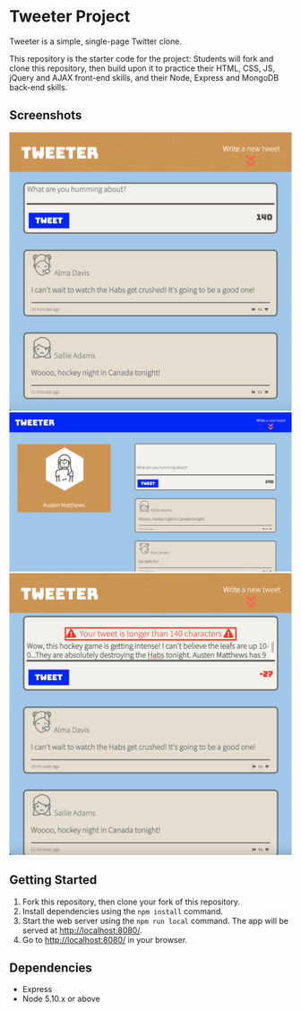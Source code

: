 # Tweeter Project

Tweeter is a simple, single-page Twitter clone.

This repository is the starter code for the project: Students will fork and clone this repository, then build upon it to practice their HTML, CSS, JS, jQuery and AJAX front-end skills, and their Node, Express and MongoDB back-end skills.

## Screenshots

!["Screenshot of tweet compose box and tweets for mobile"](https://github.com/gavinswan/tweeter/blob/606b8ec67904ac09305da968c57721dbc0789db5/docs/tweeter-app-mobile.png?raw=true)
!["Screenshot of tweet compose box and tweets for desktop"](https://github.com/gavinswan/tweeter/blob/606b8ec67904ac09305da968c57721dbc0789db5/docs/tweeter-app-1024px.png?raw=true)
!["Screenshot of tweet box error message forn too many characters"](https://github.com/gavinswan/tweeter/blob/606b8ec67904ac09305da968c57721dbc0789db5/docs/twitter-app-error.png?raw=true)

## Getting Started

1. Fork this repository, then clone your fork of this repository.
2. Install dependencies using the `npm install` command.
3. Start the web server using the `npm run local` command. The app will be served at <http://localhost:8080/>.
4. Go to <http://localhost:8080/> in your browser.

## Dependencies

- Express
- Node 5.10.x or above
